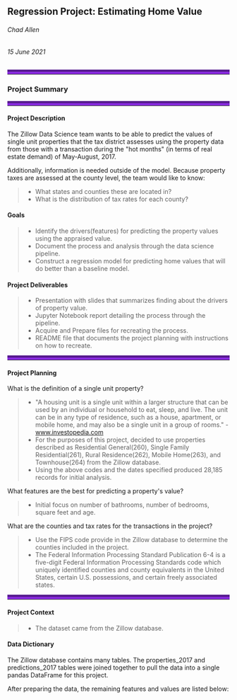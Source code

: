 ## Regression Project: Estimating Home Value

###### Chad Allen
###### 15 June 2021

<hr style="border-top: 10px groove blueviolet; margin-top: 1px; margin-bottom: 1px"></hr>

### Project Summary
<hr style="border-top: 10px groove blueviolet; margin-top: 1px; margin-bottom: 1px"></hr>

#### Project Description

The Zillow Data Science team wants to be able to predict the values of single unit properties that the tax district assesses using the property data from those with a transaction during the "hot months" (in terms of real estate demand) of May-August, 2017.

Additionally, information is needed outside of the model. Because property taxes are assessed at the county level, the team would like to know:

> - What states and counties these are located in?
> - What is the distribution of tax rates for each county?

#### Goals
> - Identify the drivers(features) for predicting the property values using the appraised value.
> - Document the process and analysis through the data science pipeline.
> - Construct a regression model for predicting home values that will do better than a baseline model.

#### Project Deliverables
> - Presentation with slides that summarizes finding about the drivers of property value.
> - Jupyter Notebook report detailing the process through the pipeline.
> - Acquire and Prepare files for recreating the process.
> - README file that documents the project planning with instructions on how to recreate.

<hr style="border-top: 10px groove blueviolet; margin-top: 1px; margin-bottom: 1px"></hr>

#### Project Planning

What is the definition of a single unit property?
> - "A housing unit is a single unit within a larger structure that can be used by an individual or household to eat, sleep, and live. The unit can be in any type of residence, such as a house, apartment, or mobile home, and may also be a single unit in a group of rooms." -www.investopedia.com
> - For the purposes of this project, decided to use properties described as Residential General(260), Single Family Residential(261), Rural Residence(262), Mobile Home(263), and Townhouse(264) from the Zillow database.
> - Using the above codes and the dates specified produced 28,185 records for initial analysis.

What features are the best for predicting a property's value?
> - Initial focus on number of bathrooms, number of bedrooms, square feet and age.

What are the counties and tax rates for the transactions in the project?
> - Use the FIPS code provide in the Zillow database to determine the counties included in the project.
> - The Federal Information Processing Standard Publication 6-4 is a five-digit Federal Information Processing Standards code which uniquely identified counties and county equivalents in the United States, certain U.S. possessions, and certain freely associated states.

<hr style="border-top: 10px groove blueviolet; margin-top: 1px; margin-bottom: 1px"></hr>

#### Project Context
> - The dataset came from the Zillow database.

#### Data Dictionary

The Zillow database contains many tables. The properties_2017 and predictions_2017 tables were joined together to pull the data into a single pandas DataFrame for this project.

After preparing the data, the remaining features and values are listed below: